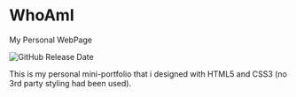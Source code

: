 # WhoAmI

My Personal WebPage

![GitHub Release Date](https://img.shields.io/github/release-date/ViperTechnologies-RnD/WhoAmI?style=plastic)


This is my personal mini-portfolio that i designed with HTML5 and CSS3 (no 3rd party styling had been used).
